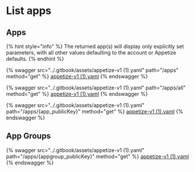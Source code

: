 # List apps

## Apps

{% hint style="info" %}
The returned app(s) will display only explicitly set parameters, with all other values defaulting to the account or Appetize defaults.
{% endhint %}

{% swagger src="../.gitbook/assets/appetize-v1 (1).yaml" path="/apps" method="get" %}
[appetize-v1 (1).yaml](<../.gitbook/assets/appetize-v1 (1).yaml>)
{% endswagger %}

{% swagger src="../.gitbook/assets/appetize-v1 (1).yaml" path="/apps/all" method="get" %}
[appetize-v1 (1).yaml](<../.gitbook/assets/appetize-v1 (1).yaml>)
{% endswagger %}

{% swagger src="../.gitbook/assets/appetize-v1 (1).yaml" path="/apps/{app_publicKey}" method="get" %}
[appetize-v1 (1).yaml](<../.gitbook/assets/appetize-v1 (1).yaml>)
{% endswagger %}

## App Groups

{% swagger src="../.gitbook/assets/appetize-v1 (1).yaml" path="/apps/{appgroup_publicKey}" method="get" %}
[appetize-v1 (1).yaml](<../.gitbook/assets/appetize-v1 (1).yaml>)
{% endswagger %}
